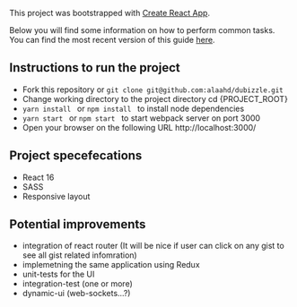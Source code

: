This project was bootstrapped with [Create React App](https://github.com/facebookincubator/create-react-app).

Below you will find some information on how to perform common tasks.<br>
You can find the most recent version of this guide [here](https://github.com/facebookincubator/create-react-app/blob/master/packages/react-scripts/template/README.md).

## Instructions to run the project 
- Fork this repository or `git clone git@github.com:alaahd/dubizzle.git`
- Change working directory to the project directory cd {PROJECT_ROOT}
- `yarn install ` or `npm install `
to install node dependencies 
- `yarn start ` or `npm start `
to start webpack server on port 3000 
- Open your browser on the following URL
http://localhost:3000/

## Project specefecations
- React 16
- SASS
- Responsive layout

## Potential improvements
- integration of react router (It will be nice if user can click on any gist to see all gist related infomration) 
- implemetning the same application using Redux 
- unit-tests for the UI
- integration-test (one or more)
- dynamic-ui (web-sockets...?)
